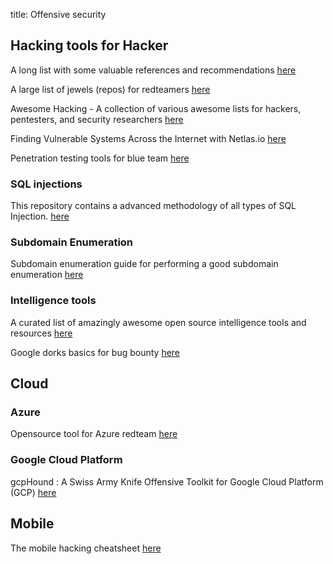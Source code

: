 title: Offensive security

## Hacking tools for Hacker

A long list with some valuable references and recommendations [here](https://github.com/Z4nzu/hackingtool)

A large list of jewels (repos) for redteamers [here](https://github.com/CyberSecurityUP/Awesome-Red-Team-Operations)

Awesome Hacking - A collection of various awesome lists for hackers, pentesters, and security researchers [here](https://github.com/Hack-with-Github/Awesome-Hacking)

Finding Vulnerable Systems Across the Internet with Netlas.io [here](https://www.hackers-arise.com/post/open-source-intelligence-osint-finding-vulnerable-systems-across-the-internet-with-netlas-io)

Penetration testing tools for blue team [here](https://www.linkedin.com/feed/update/urn:li:activity:6880900603661447168/?updateEntityUrn=urn%3Ali%3Afs_feedUpdate%3A%28V2%2Curn%3Ali%3Aactivity%3A6880900603661447168%29)

### SQL injections

This repository contains a advanced methodology of all types of SQL Injection. [here](https://github.com/kleiton0x00/Advanced-SQL-Injection-Cheatsheet)

### Subdomain Enumeration

Subdomain enumeration guide for performing a good subdomain enumeration [here](https://sidxparab.gitbook.io/subdomain-enumeration-guide/)

### Intelligence tools

A curated list of amazingly awesome open source intelligence tools and resources [here](https://github.com/jivoi/awesome-osint)

Google dorks basics for bug bounty [here](https://www.cyberick.com/post/google-dorks-for-bug-bounty)

## Cloud

### Azure

Opensource tool for Azure redteam [here](https://github.com/TROUBLE-1/Vajra)

### Google Cloud Platform

gcpHound : A Swiss Army Knife Offensive Toolkit for Google Cloud Platform (GCP) [here](https://desi-jarvis.medium.com/gcphound-a-swiss-army-knife-offensive-toolkit-for-google-cloud-platform-gcp-fb9e18b959b4)

## Mobile

The mobile hacking cheatsheet [here](https://github.com/randorisec/MobileHackingCheatSheet)